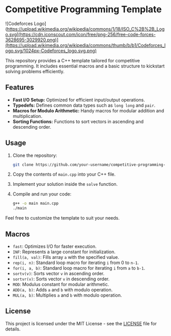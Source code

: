 # Competitive Programming Template
![Codeforces Logo](https://upload.wikimedia.org/wikipedia/commons/1/18/ISO_C%2B%2B_Logo.svg](https://cdn.iconscout.com/icon/free/png-256/free-code-forces-3628695-3029920.png)](https://upload.wikimedia.org/wikipedia/commons/thumb/b/b1/Codeforces_logo.svg/1024px-Codeforces_logo.svg.png)

This repository provides a C++ template tailored for competitive programming. It includes essential macros and a basic structure to kickstart solving problems efficiently.

## Features

- **Fast I/O Setup:** Optimized for efficient input/output operations.
- **Typedefs:** Defines common data types such as `long long` and `pair`.
- **Macros for Modulo Arithmetic:** Handy macros for modular addition and multiplication.
- **Sorting Functions:** Functions to sort vectors in ascending and descending order.

## Usage

1. Clone the repository:

    ```bash
    git clone https://github.com/your-username/competitive-programming-template.git
    ```

2. Copy the contents of `main.cpp` into your C++ file.

3. Implement your solution inside the `solve` function.

4. Compile and run your code:

    ```bash
    g++ -o main main.cpp
    ./main
    ```

Feel free to customize the template to suit your needs.

## Macros

- `fast`: Optimizes I/O for faster execution.
- `INF`: Represents a large constant for initialization.
- `fill(a, val)`: Fills array `a` with the specified value.
- `rep(i, n)`: Standard loop macro for iterating `i` from 0 to `n-1`.
- `for(i, a, b)`: Standard loop macro for iterating `i` from `a` to `b-1`.
- `sortv(v)`: Sorts vector `v` in ascending order.
- `sortvr(v)`: Sorts vector `v` in descending order.
- `MOD`: Modulus constant for modular arithmetic.
- `ADD(a, b)`: Adds `a` and `b` with modulo operation.
- `MUL(a, b)`: Multiplies `a` and `b` with modulo operation.

## License

This project is licensed under the MIT License - see the [LICENSE](LICENSE) file for details.
